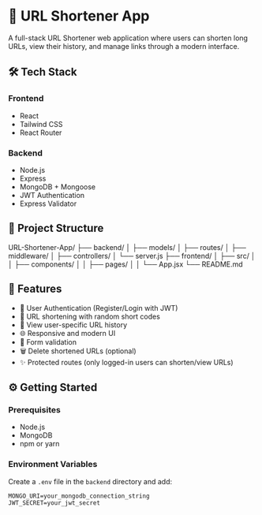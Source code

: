 # 🔗 URL Shortener App

A full-stack URL Shortener web application where users can shorten long URLs, view their history, and manage links through a modern interface.

## 🛠 Tech Stack

### Frontend
- React
- Tailwind CSS
- React Router

### Backend
- Node.js
- Express
- MongoDB + Mongoose
- JWT Authentication
- Express Validator

## 📁 Project Structure

URL-Shortener-App/
├── backend/
│ ├── models/
│ ├── routes/
│ ├── middleware/
│ ├── controllers/
│ └── server.js
├── frontend/
│ ├── src/
│ │ ├── components/
│ │ ├── pages/
│ │ └── App.jsx
└── README.md


## 🚀 Features

- 🔐 User Authentication (Register/Login with JWT)
- 🔗 URL shortening with random short codes
- 📜 View user-specific URL history
- 🌐 Responsive and modern UI
- 🧪 Form validation
- 🗑️ Delete shortened URLs (optional)
- ✨ Protected routes (only logged-in users can shorten/view URLs)

## ⚙️ Getting Started

### Prerequisites

- Node.js
- MongoDB
- npm or yarn

### Environment Variables

Create a `.env` file in the `backend` directory and add:

```env
MONGO_URI=your_mongodb_connection_string
JWT_SECRET=your_jwt_secret


